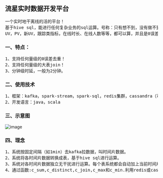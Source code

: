 流星实时数据开发平台
-------------
<pre>
一个实时地干离线的活的平台！
基于hive sql，能进行任何复杂业务的sql运算。号称：只有想不到，没有做不到！
UV，PV，新UV，跟踪类指标，在线时长、在线人数等等，都可以算，并且是0误差！
</pre>

### 一、特点：
<pre>
1、支持任何量级的0误差去重！
2、支持任何量级的大表join！
3、分钟级时延，一般为2分钟。
</pre>

### 二、使用技术
<pre>
1、框架：kafka，spark-stream，spark-sql，redis集群，cassandra（可选），mysql
2、开发语言：java，scala
</pre>

### 三、示意图
![image](https://github.com/meteorchenwu/meteor/blob/chenwu/mc/src/main/webapp/img/overview.jpg)

### 四、理念
<pre>
1、系统按固定间隔（如1min）去kafka拉数据，叫时间片数据。
2、系统将各时间片数据转换成表，基于hive sql进行运算。
3、系统对各时间片数据独立无干扰进行运算。每个表系统都会自动加上当前时间片的uuid。
4、通过函数:c_sum,c_distinct,c_join,c_max和c_min.利用redis或cassandra进行全局运算。
</pre>
